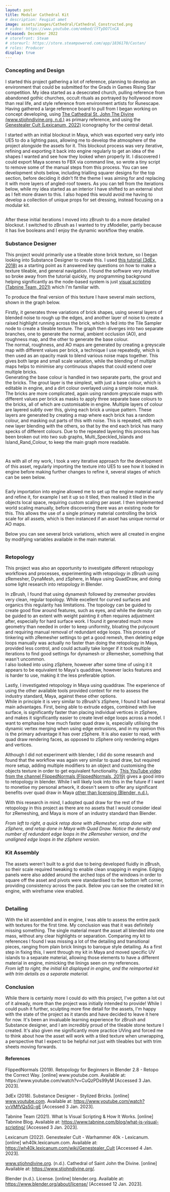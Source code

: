 ```yaml
---
layout: post
title: Modular Cathedral Kit
# description: Feugiat amet 
image: assets/images/Cathedral/Cathedral_Constructed.png
# video: https://www.youtube.com/embed/lYTyDO7lnCA
released: December 2022
# storefront: Steam
# storeurl: https://store.steampowered.com/app/1836170/Castan/
# roles: Producer
display: true
---
```

<h3>Concepting and Design</h3>
I started this project gathering a lot of reference, planning to develop an environment that could be submitted for the Grads in Games Rising Star competition. My idea started as a desecrated church, pulling reference from abandoned gothic churches, occult rituals as portrayed by hollywood more than real life, and style reference from environment artists for Runescape. Having gathered a large reference board to pull from I began working on concept developing, using <a href="https://www.stjohndivine.org/">The Cathedral St. John The Divine (www.stjohndivine.org, n.d.)</a> as primary reference, and using the <a href="https://wh40k.lexicanum.com/wiki/Genestealer_Cult">Genestealer Cult (Lexicanum, 2022)</a> iconography for the central detail. 

I started with an initial blockout in Maya, which was exported very early into UE5 to do a lighting pass, allowing me to develop the atmosphere of the project alongside the assets for it. This blockout process was very iterative, refining and exporting it back into engine regularly to get an idea of the shapes I wanted and see how they looked when properly lit. I discovered I could export Maya scenes to FBX via command line, so wrote a tiny script to remove some of the manual steps from this process. You can see development shots below, including trialling squarer designs for the top section, before deciding it didn’t fit the theme I was aiming for and replacing it with more layers of angled-roof towers. As you can tell from the iterations below, while my idea started as an interior I have shifted to an external shot as I felt more drawn to this. I also hoped this would avoid me having to develop a collection of unique props for set dressing, instead focusing on a modular kit.

<div class="box alt">
	<div class ="column">
		<div class="row">
			<div class="4u"><span class="image fit"><img src="{{ site.baseurl }}\assets\images\Cathedral\Cathedral_Blockout_Progress_1.png" alt="" /></span></div>
			<div class="4u"><span class="image fit"><img src="{{ site.baseurl }}\assets\images\Cathedral\Cathedral_Blockout_Progress_2.png" alt="" /></span></div>
			<div class="4u"><span class="image fit"><img src="{{ site.baseurl }}\assets\images\Cathedral\Cathedral_Blockout_Progress_4.png" alt="" /></span></div>
			<div class="4u"><span class="image fit"><img src="{{ site.baseurl }}\assets\images\Cathedral\Cathedral_Blockout_Progress_6.png" alt="" /></span></div>
			<div class="4u"><span class="image fit"><img src="{{ site.baseurl }}\assets\images\Cathedral\Lighting_2.png" alt="" /></span></div>
			<div class="4u"><span class="image fit"><img src="{{ site.baseurl }}\assets\images\Cathedral\Lighting_1.png" alt="" /></span></div>
		</div>
	</div>
</div>

After these initial iterations I moved into zBrush to do a more detailed blockout. I switched to zBrush as I wanted to try zModeller, partly because it has live booleans and I enjoy the dynamic workflow they enable.

<h3>Substance Designer</h3>
This project would primarily use a tileable stone brick texture, so I began looking into Substance Designer to create this. I used <a href="https://www.youtube.com/watch?v=VMfVQs5G-gE">this tutorial (3dEx, 2018)</a> as a starting point as it answered key questions on how to make a texture tileable, and general navigation. I found the software very intuitive so broke away from the tutorial quickly, my programming background helping significantly as the node-based system is just <a href="https://www.tabnine.com/blog/what-is-visual-scripting/">visual scripting (Tabnine Team, 2021)</a> which I'm familiar with. 

To produce the final version of this texture I have several main sections, shown in the graph below. 

Firstly, it generates three variations of brick shapes, using several layers of blended noise to rough up the edges, and another layer of noise to create a raised highlight running across the brick, which is fed into the Tile Sampler node to create a tileable texture. The graph then diverges into two separate branches, one to generate the normal, ambient occlusion (AO), and roughness map, and the other to generate the base colour.<br>
The normal, roughness, and AO maps are generated by creating a greyscale map with different values per brick, a technique I use repeatedly, which is then used as an opacity mask to blend various noise maps together. This gives both large and small scale variation, while the blending of multiple maps helps to minimise any continuous shapes that could extend over multiple bricks. <br>
Generating the base colour is handled in two separate parts, the grout and the bricks. The grout layer is the simplest, with just a base colour, which is editable in engine, and a dirt colour overlayed using a simple noise mask. The bricks are more complicated, again using random greyscale maps with different values per brick as masks to apply three separate base colours to the bricks, all of which are customisable in engine. Multiple layers of colour are layered subtly over this, giving each brick a unique pattern. These layers are generated by creating a map where each brick has a random colour, and masking out parts of this with noise. This is repeated, with each new layer blending with the others, so that by the end each brick has many specks of different colours. Due to the repeated layering this process has been broken out into two sub graphs, Multi_Speckled_Islands and Island_Rand_Colour, to keep the main graph more readable.

<span class="image fit"><img src="{{ site.baseurl }}\assets\images\Cathedral\Stone_Graph.png" alt="" /></span>
<div class = "box alt">
    <div class="row">
		<div class="6u"><span class="image fit"><img src="{{ site.baseurl }}\assets\images\Cathedral\Multi_Speckled_Islands_Graph.png" alt="" /></span></div>
		<div class="6u$"><span class="image fit"><img src="{{ site.baseurl }}\assets\images\Cathedral\Island_Rand_Colour_Graph.png" alt="" /></span></div>
	</div>
    <!-- <i> From left to right; the initial kit displayed in engine with a recoloured brick material, and the reimported kit with trim details moved to a separate material, in this instance a much lighter version of the brick material to highlight details.</i> -->
</div>

As with all of my work, I took a very iterative approach for the development of this asset, regularly importing the texture into UE5 to see how it looked in engine before making further changes to refine it, several stages of which can be seen below.

<div class="box alt">
	<div class="row">
		<div class="4u"><span class="image fit"><img src="{{ site.baseurl }}\assets\images\Cathedral\Tileable_Brick_Progress_1.png" alt="" /></span></div>
		<div class="4u"><span class="image fit"><img src="{{ site.baseurl }}\assets\images\Cathedral\Tileable_Brick_Progress_2.png" alt="" /></span></div>
		<div class="4u$"><span class="image fit"><img src="{{ site.baseurl }}\assets\images\Cathedral\Tileable_Brick_Progress_3.png" alt="" /></span></div>
	</div>
</div>


Early importation into engine allowed me to set up the engine material early and refine it, for example I set it up so it tiled, then realised it tiled in the objects local space, requiring custom scaling per asset. I then implemented world scaling manually, before discovering there was an existing node for this. This allows the use of a single primary material controlling the brick scale for all assets, which is then instanced if an asset has unique normal or AO maps.

Below you can see several brick variations, which were all created in engine by modifying variables available in the main material.

<span class="image fit"><img src="{{ site.baseurl }}\assets\images\Cathedral\Material_Variations.png" alt="" /></span>

<h3>Retopology</h3>
This project was also an opportunity to investigate different retopology workflows and processes, experimenting with retopology in zBrush using zRemesher, DynaMesh, and zSphere, in Maya using QuadDraw, and doing some light research into retopology in Blender. 

In zBrush, I found that using dynamesh followed by zremesher provides very clean, regular topology. While excellent for curved surfaces and organics this regularity has limitations. The topology can be guided to create good flow around features, such as eyes, and while the density can be guided to an extent with weight painting it often requires adjustment after, especially for hard surface work. I found it generated much more geometry than needed in order to keep uniformity, bloating the polycount and requiring manual removal of redundant edge loops. This process of tinkering with zRemesher settings to get a good remesh, then deleting edge loops manually was actually no faster than doing the retopology in Maya, provided less control, and could actually take longer if it took multiple iterations to find good settings for dynamesh or zRemesher, something that wasn't uncommon. <br>
I also looked into using zSphere, however after some time of using it it appears to be equivalent to Maya's quaddraw, however lacks features and is harder to use, making it the less preferable option.

Lastly, I investigated retopology in Maya using quaddraw. The experience of using the other available tools provided context for me to assess the industry standard, Maya, against these other options. <br>
While in principle it is very similar to zBrush's zSphere, I found it had several main advantages. First, being able to extrude edges, combined with live surface, is significantly faster than placing individual vertices in zSphere, and makes it significantly easier to create level edge loops across a model. I want to emphasise how much faster quad draw is, especially utilising the dynamic vertex merging when using edge extrusions, and in my opinion this is the primary advantage it has over zSphere. It is also easier to read, with quad draw rendering faces, as opposed to zSphere only rendering edges and vertices.

Although I did not experiment with blender, I did do some research and found that the workflow was again very similar to quad draw, but required more setup, adding multiple modifiers to an object and customising the objects texture in order to get equivalent functionality. <a href="https://www.youtube.com/watch?v=CuQzPDs99yM">This YouTube video from the channel FlippedNormals (FlippedNormals, 2019)</a> gives a good intro to retopology in blender. While I will likely look into this in the future if I want to monetise my personal artwork, it doesn't seem to offer any significant benefits over quad draw in Maya <a href="https://www.blender.org/about/license/"> other than licensing (Blender, n.d.).</a>

With this research in mind, I adopted quad draw for the rest of the retopology in this project as there are no assets that I would consider ideal for zRemeshing, and Maya is more of an industry standard than Blender.

<div class = "box alt">
    <div class="row">
		<div class="4u"><span class="image fit"><img src="{{ site.baseurl }}\assets\images\Cathedral\Cathedral_Main_Window_Retop_1.png" alt="" /></span></div>
		<div class="4u"><span class="image fit"><img src="{{ site.baseurl }}\assets\images\Cathedral\Cathedral_Main_Window_Retop_2.png" alt="" /></span></div>
		<div class="4u$"><span class="image fit"><img src="{{ site.baseurl }}\assets\images\Cathedral\Cathedral_Main_Window_Retop_3.png" alt="" /></span></div>
	</div>
    <i> From left to right, a quick retop done with zRemesher, retop done with zSphere, and retop done in Maya with Quad Draw. Notice the density and number of redundant edge loops in the zRemesher version, and the unaligned edge loops in the zSphere version.</i>
</div>

<h3>Kit Assembly</h3>
The assets weren't built to a grid due to being developed fluidly in zBrush, so their scale required tweaking to enable clean snapping in engine. Edging panels were also added around the arched tops of the windows in order to square off the asset and pivots were standardised to the bottom left corner, providing consistency across the pack. Below you can see the created kit in engine, with wireframe view enabled.

<span class="image fit"><img src="{{ site.baseurl }}\assets\images\Cathedral\Kit_Wireframe.png" alt="" /></span>

<h3>Detailing</h3>
With the kit assembled and in engine, I was able to assess the entire pack with textures for the first time. My conclusion was that it was definitely missing something. The single material meant the asset all blended into one mass, without any clear highlights or separation. Comparing my kit to references I found I was missing a lot of the detailing and transitional pieces, ranging from plain brick linings to baroque style detailing. 
As a first step in fixing this, I went through my kit in Maya and moved specific UV islands to a separate material, allowing those elements to have a different material in engine, mimicking the linings seen on my references.

<div class = "box alt">
    <div class="row">
		<div class="6u"><span class="image fit"><img src="{{ site.baseurl }}\assets\images\Cathedral\Kit_1.png" alt="" /></span></div>
		<div class="6u$"><span class="image fit"><img src="{{ site.baseurl }}\assets\images\Cathedral\Kit_2.png" alt="" /></span></div>
	</div>
    <i> From left to right; the initial kit displayed in engine, and the reimported kit with trim details as a separate material.</i>
</div>

<h3>Conclusion</h3>
While there is certainly more I could do with this project, I've gotten a lot out of it already, more than the project was initially intended to provide! While I could push it further, sculpting more fine detail for the assets, I'm happy with the state of the project as it stands and have decided to leave it here for now. It's been an invaluable learning experience for zBrush and Substance designer, and I am incredibly proud of the tileable stone texture I created. It's also given me significantly more practice UVing and forced me to think about how the asset will work with a tiled texture when unwrapping, a perspective that I expect to be helpful not just with tileables but with trim sheets moving forwards.

<h4>References</h4>
FlippedNormals (2019). Retopology for Beginners in Blender 2.8 - Retopo the Correct Way. [online] www.youtube.com. Available at: https://www.youtube.com/watch?v=CuQzPDs99yM [Accessed 3 Jan. 2023].

‌3dEx (2018). Substance Designer - Stylized Bricks. [online] www.youtube.com. Available at: https://www.youtube.com/watch?v=VMfVQs5G-gE [Accessed 3 Jan. 2023].

Tabnine Team (2021). What Is Visual Scripting & How It Works. [online] Tabnine Blog. Available at: https://www.tabnine.com/blog/what-is-visual-scripting/ [Accessed 3 Jan. 2023].

Lexicanum (2022). Genestealer Cult - Warhammer 40k - Lexicanum. [online] wh40k.lexicanum.com. Available at: https://wh40k.lexicanum.com/wiki/Genestealer_Cult [Accessed 4 Jan. 2023].

www.stjohndivine.org. (n.d.). Cathedral of Saint John the Divine. [online] Available at: https://www.stjohndivine.org/.

Blender (n.d.). License. [online] blender.org. Available at: https://www.blender.org/about/license/ [Accessed 12 Jan. 2023].
‌